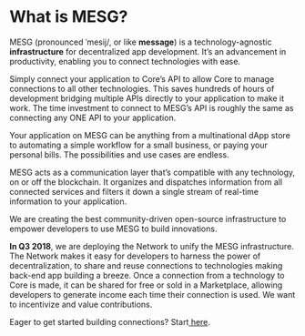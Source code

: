 # What is MESG?

MESG \(pronounced ˈmesij/, or like **message**\) is a technology-agnostic **infrastructure** for decentralized app development. It’s an advancement in productivity, enabling you to connect technologies with ease.

Simply connect your application to Core’s API to allow Core to manage connections to all other technologies. This saves hundreds of hours of development bridging multiple APIs directly to your application to make it work. The time investment to connect to MESG’s API is roughly the same as connecting any ONE API to your application.

Your application on MESG can be anything from a multinational dApp store to automating a simple workflow for a small business, or paying your personal bills. The possibilities and use cases are endless.

MESG acts as a communication layer that’s compatible with any technology, on or off the blockchain. It organizes and dispatches information from all connected services and filters it down a single stream of real-time information to your application.

We are creating the best community-driven open-source infrastructure to empower developers to use MESG to build innovations.

**In Q3 2018**, we are deploying the Network to unify the MESG infrastructure. The Network makes it easy for developers to harness the power of decentralization, to share and reuse connections to technologies making back-end app building a breeze. Once a connection from a technology to Core is made, it can be shared for free or sold in a Marketplace, allowing developers to generate income each time their connection is used. We want to incentivize and value contributions.

Eager to get started building connections? Start[ here](https://docs.mesg.tech/~/edit/primary/start-here/run-a-node).  
  


